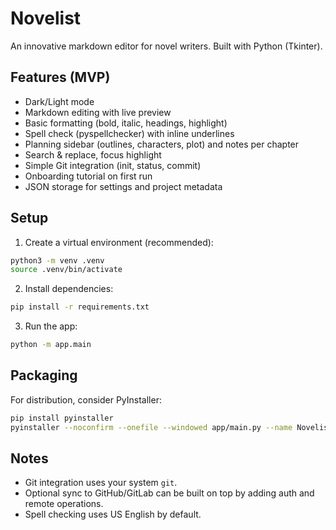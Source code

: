 # Novelist

An innovative markdown editor for novel writers. Built with Python (Tkinter).

## Features (MVP)
- Dark/Light mode
- Markdown editing with live preview
- Basic formatting (bold, italic, headings, highlight)
- Spell check (pyspellchecker) with inline underlines
- Planning sidebar (outlines, characters, plot) and notes per chapter
- Search & replace, focus highlight
- Simple Git integration (init, status, commit)
- Onboarding tutorial on first run
- JSON storage for settings and project metadata

## Setup
1. Create a virtual environment (recommended):
```bash
python3 -m venv .venv
source .venv/bin/activate
```
2. Install dependencies:
```bash
pip install -r requirements.txt
```
3. Run the app:
```bash
python -m app.main
```

## Packaging
For distribution, consider PyInstaller:
```bash
pip install pyinstaller
pyinstaller --noconfirm --onefile --windowed app/main.py --name Novelist
```

## Notes
- Git integration uses your system `git`.
- Optional sync to GitHub/GitLab can be built on top by adding auth and remote operations.
- Spell checking uses US English by default.
